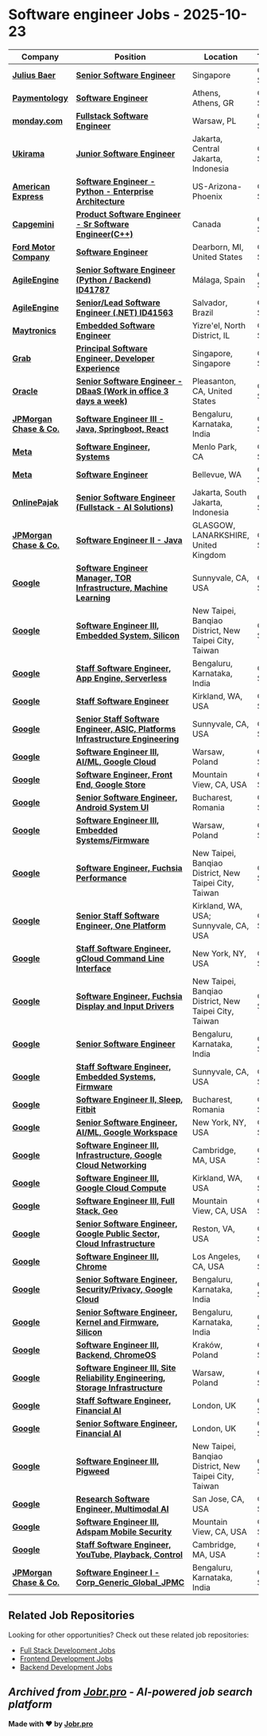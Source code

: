 # Software engineer Jobs - 2025-10-23

| Company | Position | Location | Type | Date |
| ------- | -------- | -------- | ---- | ------ |
| **[Julius Baer](https://www.juliusbaer.com/)** | **[Senior Software Engineer](https://jobr.pro/job/30796628/senior-software-engineer?utm_source=github&utm_medium=repo&utm_campaign=github-software-engineering-jobs)** | Singapore | On Site | Oct 23 |
| **[Paymentology](https://www.paymentology.com/)** | **[Software Engineer](https://jobr.pro/job/30772851/software-engineer?utm_source=github&utm_medium=repo&utm_campaign=github-software-engineering-jobs)** | Athens, Athens, GR | On Site | Oct 22 |
| **[monday.com](https://monday.com/)** | **[Fullstack Software Engineer](https://jobr.pro/job/30772598/fullstack-software-engineer?utm_source=github&utm_medium=repo&utm_campaign=github-software-engineering-jobs)** | Warsaw, PL | On Site | Oct 22 |
| **[Ukirama](https://ukirama.com/)** | **[Junior Software Engineer](https://jobr.pro/job/30766645/junior-software-engineer?utm_source=github&utm_medium=repo&utm_campaign=github-software-engineering-jobs)** | Jakarta, Central Jakarta, Indonesia | On Site | Oct 22 |
| **[American Express](https://www.americanexpress.com/)** | **[Software Engineer - Python - Enterprise Architecture](https://jobr.pro/job/30765058/software-engineer-python-enterprise-architecture?utm_source=github&utm_medium=repo&utm_campaign=github-software-engineering-jobs)** | US-Arizona-Phoenix | On Site | Oct 22 |
| **[Capgemini](https://www.capgemini.com/)** | **[Product Software Engineer - Sr Software Engineer(C++)](https://jobr.pro/job/30764186/product-software-engineer-sr-software-engineerc?utm_source=github&utm_medium=repo&utm_campaign=github-software-engineering-jobs)** | Canada | On Site | Oct 22 |
| **[Ford Motor Company](https://corporate.ford.com/)** | **[Software Engineer](https://jobr.pro/job/30765731/software-engineer?utm_source=github&utm_medium=repo&utm_campaign=github-software-engineering-jobs)** | Dearborn, MI, United States | On Site | Oct 22 |
| **[AgileEngine](https://agileengine.com/)** | **[Senior Software Engineer (Python / Backend) ID41787](https://jobr.pro/job/30763371/senior-software-engineer-python-backend-id41787?utm_source=github&utm_medium=repo&utm_campaign=github-software-engineering-jobs)** | Málaga, Spain | On Site | Oct 22 |
| **[AgileEngine](https://agileengine.com/)** | **[Senior/Lead Software Engineer (.NET) ID41563](https://jobr.pro/job/30763278/seniorlead-software-engineer-net-id41563?utm_source=github&utm_medium=repo&utm_campaign=github-software-engineering-jobs)** | Salvador, Brazil | On Site | Oct 22 |
| **[Maytronics](https://www.maytronics.com/)** | **[Embedded Software Engineer](https://jobr.pro/job/30772420/embedded-software-engineer?utm_source=github&utm_medium=repo&utm_campaign=github-software-engineering-jobs)** | Yizre'el, North District, IL | On Site | Oct 22 |
| **[Grab](https://www.grab.com)** | **[Principal Software Engineer, Developer Experience](https://jobr.pro/job/30759562/principal-software-engineer-developer-experience?utm_source=github&utm_medium=repo&utm_campaign=github-software-engineering-jobs)** | Singapore, Singapore | On Site | Oct 22 |
| **[Oracle](https://www.oracle.com/)** | **[Senior Software Engineer - DBaaS (Work in office 3 days a week)](https://jobr.pro/job/30765857/senior-software-engineer-dbaas-work-in-office-3-days-a-week?utm_source=github&utm_medium=repo&utm_campaign=github-software-engineering-jobs)** | Pleasanton, CA, United States | On Site | Oct 22 |
| **[JPMorgan Chase & Co.](https://www.jpmorganchase.com/)** | **[Software Engineer III - Java, Springboot, React](https://jobr.pro/job/30757202/software-engineer-iii-java-springboot-react?utm_source=github&utm_medium=repo&utm_campaign=github-software-engineering-jobs)** | Bengaluru, Karnataka, India | On Site | Oct 22 |
| **[Meta](https://www.meta.com/)** | **[Software Engineer, Systems](https://jobr.pro/job/30752627/software-engineer-systems?utm_source=github&utm_medium=repo&utm_campaign=github-software-engineering-jobs)** | Menlo Park, CA | On Site | Oct 22 |
| **[Meta](https://www.meta.com/)** | **[Software Engineer](https://jobr.pro/job/30752624/software-engineer?utm_source=github&utm_medium=repo&utm_campaign=github-software-engineering-jobs)** | Bellevue, WA | On Site | Oct 22 |
| **[OnlinePajak](https://www.online-pajak.com/)** | **[Senior Software Engineer (Fullstack - AI Solutions)](https://jobr.pro/job/30767700/senior-software-engineer-fullstack-ai-solutions?utm_source=github&utm_medium=repo&utm_campaign=github-software-engineering-jobs)** | Jakarta, South Jakarta, Indonesia | On Site | Oct 22 |
| **[JPMorgan Chase & Co.](https://www.jpmorganchase.com/)** | **[Software Engineer II - Java](https://jobr.pro/job/30757201/software-engineer-ii-java?utm_source=github&utm_medium=repo&utm_campaign=github-software-engineering-jobs)** | GLASGOW, LANARKSHIRE, United Kingdom | On Site | Oct 22 |
| **[Google](https://www.google.com/)** | **[Software Engineer Manager, TOR Infrastructure, Machine Learning](https://jobr.pro/job/30751859/software-engineer-manager-tor-infrastructure-machine-learning?utm_source=github&utm_medium=repo&utm_campaign=github-software-engineering-jobs)** | Sunnyvale, CA, USA | On Site | Oct 22 |
| **[Google](https://www.google.com/)** | **[Software Engineer III, Embedded System, Silicon](https://jobr.pro/job/30751842/software-engineer-iii-embedded-system-silicon?utm_source=github&utm_medium=repo&utm_campaign=github-software-engineering-jobs)** | New Taipei, Banqiao District, New Taipei City, Taiwan | On Site | Oct 22 |
| **[Google](https://www.google.com/)** | **[Staff Software Engineer, App Engine, Serverless](https://jobr.pro/job/30751834/staff-software-engineer-app-engine-serverless?utm_source=github&utm_medium=repo&utm_campaign=github-software-engineering-jobs)** | Bengaluru, Karnataka, India | On Site | Oct 22 |
| **[Google](https://www.google.com/)** | **[Staff Software Engineer](https://jobr.pro/job/30751832/staff-software-engineer?utm_source=github&utm_medium=repo&utm_campaign=github-software-engineering-jobs)** | Kirkland, WA, USA | On Site | Oct 22 |
| **[Google](https://www.google.com/)** | **[Senior Staff Software Engineer, ASIC, Platforms Infrastructure Engineering](https://jobr.pro/job/30751828/senior-staff-software-engineer-asic-platforms-infrastructure-engineering?utm_source=github&utm_medium=repo&utm_campaign=github-software-engineering-jobs)** | Sunnyvale, CA, USA | On Site | Oct 22 |
| **[Google](https://www.google.com/)** | **[Software Engineer III, AI/ML, Google Cloud](https://jobr.pro/job/30751799/software-engineer-iii-aiml-google-cloud?utm_source=github&utm_medium=repo&utm_campaign=github-software-engineering-jobs)** | Warsaw, Poland | On Site | Oct 22 |
| **[Google](https://www.google.com/)** | **[Software Engineer, Front End, Google Store](https://jobr.pro/job/30751793/software-engineer-front-end-google-store?utm_source=github&utm_medium=repo&utm_campaign=github-software-engineering-jobs)** | Mountain View, CA, USA | On Site | Oct 22 |
| **[Google](https://www.google.com/)** | **[Senior Software Engineer, Android System UI](https://jobr.pro/job/30751773/senior-software-engineer-android-system-ui?utm_source=github&utm_medium=repo&utm_campaign=github-software-engineering-jobs)** | Bucharest, Romania | On Site | Oct 22 |
| **[Google](https://www.google.com/)** | **[Software Engineer III, Embedded Systems/Firmware](https://jobr.pro/job/30751765/software-engineer-iii-embedded-systemsfirmware?utm_source=github&utm_medium=repo&utm_campaign=github-software-engineering-jobs)** | Warsaw, Poland | On Site | Oct 22 |
| **[Google](https://www.google.com/)** | **[Software Engineer, Fuchsia Performance](https://jobr.pro/job/30751753/software-engineer-fuchsia-performance?utm_source=github&utm_medium=repo&utm_campaign=github-software-engineering-jobs)** | New Taipei, Banqiao District, New Taipei City, Taiwan | On Site | Oct 22 |
| **[Google](https://www.google.com/)** | **[Senior Staff Software Engineer, One Platform](https://jobr.pro/job/30751745/senior-staff-software-engineer-one-platform?utm_source=github&utm_medium=repo&utm_campaign=github-software-engineering-jobs)** | Kirkland, WA, USA; Sunnyvale, CA, USA | On Site | Oct 22 |
| **[Google](https://www.google.com/)** | **[Staff Software Engineer, gCloud Command Line Interface](https://jobr.pro/job/30751736/staff-software-engineer-gcloud-command-line-interface?utm_source=github&utm_medium=repo&utm_campaign=github-software-engineering-jobs)** | New York, NY, USA | On Site | Oct 22 |
| **[Google](https://www.google.com/)** | **[Software Engineer, Fuchsia Display and Input Drivers](https://jobr.pro/job/30751733/software-engineer-fuchsia-display-and-input-drivers?utm_source=github&utm_medium=repo&utm_campaign=github-software-engineering-jobs)** | New Taipei, Banqiao District, New Taipei City, Taiwan | On Site | Oct 22 |
| **[Google](https://www.google.com/)** | **[Senior Software Engineer](https://jobr.pro/job/30751730/senior-software-engineer?utm_source=github&utm_medium=repo&utm_campaign=github-software-engineering-jobs)** | Bengaluru, Karnataka, India | On Site | Oct 22 |
| **[Google](https://www.google.com/)** | **[Staff Software Engineer, Embedded Systems, Firmware](https://jobr.pro/job/30751719/staff-software-engineer-embedded-systems-firmware?utm_source=github&utm_medium=repo&utm_campaign=github-software-engineering-jobs)** | Sunnyvale, CA, USA | On Site | Oct 22 |
| **[Google](https://www.google.com/)** | **[Software Engineer II, Sleep, Fitbit](https://jobr.pro/job/30751711/software-engineer-ii-sleep-fitbit?utm_source=github&utm_medium=repo&utm_campaign=github-software-engineering-jobs)** | Bucharest, Romania | On Site | Oct 22 |
| **[Google](https://www.google.com/)** | **[Senior Software Engineer, AI/ML, Google Workspace](https://jobr.pro/job/30751701/senior-software-engineer-aiml-google-workspace?utm_source=github&utm_medium=repo&utm_campaign=github-software-engineering-jobs)** | New York, NY, USA | On Site | Oct 22 |
| **[Google](https://www.google.com/)** | **[Software Engineer III, Infrastructure, Google Cloud Networking](https://jobr.pro/job/30751697/software-engineer-iii-infrastructure-google-cloud-networking?utm_source=github&utm_medium=repo&utm_campaign=github-software-engineering-jobs)** | Cambridge, MA, USA | On Site | Oct 22 |
| **[Google](https://www.google.com/)** | **[Software Engineer III, Google Cloud Compute](https://jobr.pro/job/30751688/software-engineer-iii-google-cloud-compute?utm_source=github&utm_medium=repo&utm_campaign=github-software-engineering-jobs)** | Kirkland, WA, USA | On Site | Oct 22 |
| **[Google](https://www.google.com/)** | **[Software Engineer III, Full Stack, Geo](https://jobr.pro/job/30751684/software-engineer-iii-full-stack-geo?utm_source=github&utm_medium=repo&utm_campaign=github-software-engineering-jobs)** | Mountain View, CA, USA | On Site | Oct 22 |
| **[Google](https://www.google.com/)** | **[Senior Software Engineer, Google Public Sector, Cloud Infrastructure](https://jobr.pro/job/30751623/senior-software-engineer-google-public-sector-cloud-infrastructure?utm_source=github&utm_medium=repo&utm_campaign=github-software-engineering-jobs)** | Reston, VA, USA | On Site | Oct 22 |
| **[Google](https://www.google.com/)** | **[Software Engineer III, Chrome](https://jobr.pro/job/30751579/software-engineer-iii-chrome?utm_source=github&utm_medium=repo&utm_campaign=github-software-engineering-jobs)** | Los Angeles, CA, USA | On Site | Oct 22 |
| **[Google](https://www.google.com/)** | **[Senior Software Engineer, Security/Privacy, Google Cloud](https://jobr.pro/job/30751567/senior-software-engineer-securityprivacy-google-cloud?utm_source=github&utm_medium=repo&utm_campaign=github-software-engineering-jobs)** | Bengaluru, Karnataka, India | On Site | Oct 22 |
| **[Google](https://www.google.com/)** | **[Senior Software Engineer, Kernel and Firmware, Silicon](https://jobr.pro/job/30751544/senior-software-engineer-kernel-and-firmware-silicon?utm_source=github&utm_medium=repo&utm_campaign=github-software-engineering-jobs)** | Bengaluru, Karnataka, India | On Site | Oct 22 |
| **[Google](https://www.google.com/)** | **[Software Engineer III, Backend, ChromeOS](https://jobr.pro/job/30751505/software-engineer-iii-backend-chromeos?utm_source=github&utm_medium=repo&utm_campaign=github-software-engineering-jobs)** | Kraków, Poland | On Site | Oct 22 |
| **[Google](https://www.google.com/)** | **[Software Engineer III, Site Reliability Engineering, Storage Infrastructure](https://jobr.pro/job/30751503/software-engineer-iii-site-reliability-engineering-storage-infrastructure?utm_source=github&utm_medium=repo&utm_campaign=github-software-engineering-jobs)** | Warsaw, Poland | On Site | Oct 22 |
| **[Google](https://www.google.com/)** | **[Staff Software Engineer, Financial AI](https://jobr.pro/job/30751498/staff-software-engineer-financial-ai?utm_source=github&utm_medium=repo&utm_campaign=github-software-engineering-jobs)** | London, UK | On Site | Oct 22 |
| **[Google](https://www.google.com/)** | **[Senior Software Engineer, Financial AI](https://jobr.pro/job/30751492/senior-software-engineer-financial-ai?utm_source=github&utm_medium=repo&utm_campaign=github-software-engineering-jobs)** | London, UK | On Site | Oct 22 |
| **[Google](https://www.google.com/)** | **[Software Engineer III, Pigweed](https://jobr.pro/job/30751479/software-engineer-iii-pigweed?utm_source=github&utm_medium=repo&utm_campaign=github-software-engineering-jobs)** | New Taipei, Banqiao District, New Taipei City, Taiwan | On Site | Oct 22 |
| **[Google](https://www.google.com/)** | **[Research Software Engineer, Multimodal AI](https://jobr.pro/job/30751468/research-software-engineer-multimodal-ai?utm_source=github&utm_medium=repo&utm_campaign=github-software-engineering-jobs)** | San Jose, CA, USA | On Site | Oct 22 |
| **[Google](https://www.google.com/)** | **[Software Engineer III, Adspam Mobile Security](https://jobr.pro/job/30751446/software-engineer-iii-adspam-mobile-security?utm_source=github&utm_medium=repo&utm_campaign=github-software-engineering-jobs)** | Mountain View, CA, USA | On Site | Oct 22 |
| **[Google](https://www.google.com/)** | **[Staff Software Engineer, YouTube, Playback, Control](https://jobr.pro/job/30751476/staff-software-engineer-youtube-playback-control?utm_source=github&utm_medium=repo&utm_campaign=github-software-engineering-jobs)** | Cambridge, MA, USA | On Site | Oct 22 |
| **[JPMorgan Chase & Co.](https://www.jpmorganchase.com/)** | **[Software Engineer I - Corp_Generic_Global_JPMC](https://jobr.pro/job/30757224/software-engineer-i-corpgenericglobaljpmc?utm_source=github&utm_medium=repo&utm_campaign=github-software-engineering-jobs)** | Bengaluru, Karnataka, India | On Site | Oct 22 |

## Related Job Repositories

Looking for other opportunities? Check out these related job repositories:

- [Full Stack Development Jobs](https://github.com/jobs-jobr-pro/Full-Stack-Development-Jobs)
- [Frontend Development Jobs](https://github.com/jobs-jobr-pro/Frontend-Development-Jobs)
- [Backend Development Jobs](https://github.com/jobs-jobr-pro/Backend-Development-Jobs)



*Archived from [Jobr.pro](https://jobr.pro?utm_source=github&utm_medium=repo&utm_campaign=github-software-engineering-jobs) - AI-powered job search platform*
---

**Made with ❤️ by [Jobr.pro](https://jobr.pro?utm_source=github&utm_medium=repo&utm_campaign=github-software-engineering-jobs)**